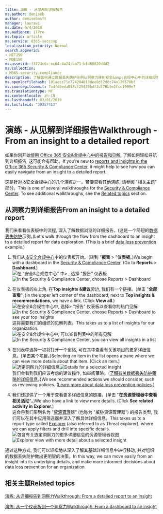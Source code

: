 ```yaml
---
title: 演练 - 从见解到详细报告
ms.author: deniseb
author: denisebmsft
manager: laurawi
ms.date: 6/4/2018
ms.audience: ITPro
ms.topic: article
ms.service: O365-seccomp
localization_priority: Normal
search.appverid:
- MET150
- MOE150
ms.assetid: f3724c6c-ec64-4a24-ba71-bfd68020d4d2
ms.collection:
- M365-security-compliance
description: 了解如何通过数据丢失防护示例从洞察力移到安全&amp;合规中心中的详细报告。
ms.openlocfilehash: 101aeec71e724204018dee8d12d6c74a120578bf
ms.sourcegitcommit: 7adfd8eda038cf25449bdf3df78b5e2fcc1999e7
ms.translationtype: MT
ms.contentlocale: zh-CN
ms.lasthandoff: 03/01/2019
ms.locfileid: "30357413"
---
```

# <a name="walkthrough---from-an-insight-to-a-detailed-report"></a><span data-ttu-id="b8571-103">演练 - 从见解到详细报告</span><span class="sxs-lookup"><span data-stu-id="b8571-103">Walkthrough - From an insight to a detailed report</span></span>

<span data-ttu-id="b8571-104">如果你刚开始[使用 Office 365 安全&amp;合规中心中的报告和见解](reports-and-insights-in-security-and-compliance.md), 了解如何轻松导航到详细报告, 这可能会有帮助。</span><span class="sxs-lookup"><span data-stu-id="b8571-104">If you're new to [reports and insights in the Office 365 Security &amp; Compliance Center](reports-and-insights-in-security-and-compliance.md), it might help to see how you can easily navigate from an insight to a detailed report.</span></span> 
  
<span data-ttu-id="b8571-p101">这是针对[ &amp;安全合规中心](https://protection.office.com)的几个演练之一。若要查看其他演练, 请参阅 "[相关主题](#related-topics)" 部分。</span><span class="sxs-lookup"><span data-stu-id="b8571-p101">This is one of several walkthroughs for the [Security &amp; Compliance Center](https://protection.office.com). To see additional walkthroughs, see the [Related topics](#related-topics) section.</span></span> 
  
## <a name="from-an-insight-to-a-detailed-report"></a><span data-ttu-id="b8571-107">从洞察力到详细报告</span><span class="sxs-lookup"><span data-stu-id="b8571-107">From an insight to a detailed report</span></span>

<span data-ttu-id="b8571-p102">我们来看看仪表板中的流程, 深入了解数据浏览的详细报告。(这是一个简短的[数据丢失防护](data-loss-prevention-policies.md)示例。)</span><span class="sxs-lookup"><span data-stu-id="b8571-p102">Let's walk through the flow from the dashboard to an insight to a detailed report for data exploration. (This is a brief [data loss prevention](data-loss-prevention-policies.md) example.)</span></span> 
  
1. <span data-ttu-id="b8571-p103">我们从[ &amp;安全合规中心](https://protection.office.com)中的仪表板开始。(转到 "**报表** \> "**仪表板**。)</span><span class="sxs-lookup"><span data-stu-id="b8571-p103">We begin with a dashboard in the [Security &amp; Compliance Center](https://protection.office.com). (Go to **Reports** \> **Dashboard**.)</span></span><br/><span data-ttu-id="b8571-112">![在 "安全&amp;合规性中心" 中\> , 选择 "报告" 仪表板](media/2a668c3d-3fa3-4e37-8149-46989b33ae8c.png)</span><span class="sxs-lookup"><span data-stu-id="b8571-112">![In the Security &amp; Compliance Center, choose Reports \> Dashboard](media/2a668c3d-3fa3-4e37-8149-46989b33ae8c.png)</span></span>
  
2. <span data-ttu-id="b8571-p104">在仪表板的左上角, 在**Top insights &amp;建议**旁边, 我们有一个链接。(单击 "**全部查看**"。)</span><span class="sxs-lookup"><span data-stu-id="b8571-p104">In the upper left corner of the dashboard, next to **Top insights &amp; recommendations**, we have a link. (Click **View all**.)</span></span><br/><span data-ttu-id="b8571-115">![在安全&amp;合规性中心中, 选择\> "报告" 仪表板以查看你的热门见解](media/9bb64e11-494f-40a4-ab3d-8d3c7789f300.png)</span><span class="sxs-lookup"><span data-stu-id="b8571-115">![In the Security &amp; Compliance Center, choose Reports \> Dashboard to see your top insights](media/9bb64e11-494f-40a4-ab3d-8d3c7789f300.png)</span></span><br/><span data-ttu-id="b8571-116">这将需要我们的组织的见解列表。</span><span class="sxs-lookup"><span data-stu-id="b8571-116">This takes us to a list of insights for our organization.</span></span><br/><span data-ttu-id="b8571-117">![在安全&amp;合规性中心中, 可以查看列表中的所有见解](media/1289af77-bf5a-444a-97a1-03d8a83f75a9.png)</span><span class="sxs-lookup"><span data-stu-id="b8571-117">![In the Security &amp; Compliance Center, you can view all insights in a list](media/1289af77-bf5a-444a-97a1-03d8a83f75a9.png)</span></span>
  
3. <span data-ttu-id="b8571-p105">在列表中选择一项将打开一个窗格, 可在其中查看有关该项目的更多详细信息。(单击某个项目。)</span><span class="sxs-lookup"><span data-stu-id="b8571-p105">Selecting an item in the list opens a pane where we can view more details about that item. (Click an item.)</span></span><br/><span data-ttu-id="b8571-120">![选定洞察力的详细信息](media/dcbb389f-23b0-4031-b789-4a49068af85a.png)</span><span class="sxs-lookup"><span data-stu-id="b8571-120">![Details for a selected insight](media/dcbb389f-23b0-4031-b789-4a49068af85a.png)</span></span><br/><span data-ttu-id="b8571-p106">我们会看到我们应该考虑的建议操作, 如审阅策略。([了解有关数据丢失防护策略的详细信息](data-loss-prevention-policies.md)。)</span><span class="sxs-lookup"><span data-stu-id="b8571-p106">We see recommended actions we should consider, such as reviewing policies. ([Learn more about data loss prevention policies](data-loss-prevention-policies.md).)</span></span>
    
4. <span data-ttu-id="b8571-p107">我们还提供了一个用于查看更多详细信息的链接。(单击 "**在资源管理器中查看相关活动**"。)</span><span class="sxs-lookup"><span data-stu-id="b8571-p107">We also have a link to view more details. (Click **See related activity in Explorer**.)</span></span><br/><span data-ttu-id="b8571-125">这会将我们带到名为 "[资源管理](use-explorer-in-security-and-compliance.md)器" (也称为 "威胁资源管理器") 的报告类型, 我们可以在其中应用筛选器并深入了解具体详细信息。</span><span class="sxs-lookup"><span data-stu-id="b8571-125">This takes us to a report type called [Explorer](use-explorer-in-security-and-compliance.md) (also referred to as Threat explorer), where we can apply filters and drill into specific details.</span></span><br/><span data-ttu-id="b8571-126">![包含有关选定洞察力的更多详细信息的资源管理器视图](media/3ad15b15-7158-44b7-beda-013351bd868e.png)</span><span class="sxs-lookup"><span data-stu-id="b8571-126">![Explorer view with more detail about a selected insight](media/3ad15b15-7158-44b7-beda-013351bd868e.png)</span></span>
  
<span data-ttu-id="b8571-127">通过这种方式, 我们可以轻松地从深入了解其基础详细信息中进行移动, 并对组织的数据丢失防护做出更明智的决策。</span><span class="sxs-lookup"><span data-stu-id="b8571-127">In this way, we can move easily from an insight into its underlying details, and make more informed decisions about data loss prevention for an organization.</span></span>
  
## <a name="related-topics"></a><span data-ttu-id="b8571-128">相关主题</span><span class="sxs-lookup"><span data-stu-id="b8571-128">Related topics</span></span>

[<span data-ttu-id="b8571-129">演练: 从详细报告到洞察力</span><span class="sxs-lookup"><span data-stu-id="b8571-129">Walkthrough: From a detailed report to an insight</span></span>](from-a-detailed-report-to-an-insight.md)
  
[<span data-ttu-id="b8571-130">演练: 从一个仪表板到一个洞察力</span><span class="sxs-lookup"><span data-stu-id="b8571-130">Walkthrough: From a dashboard to an insight</span></span>](from-a-dashboard-to-an-insight.md)
  

